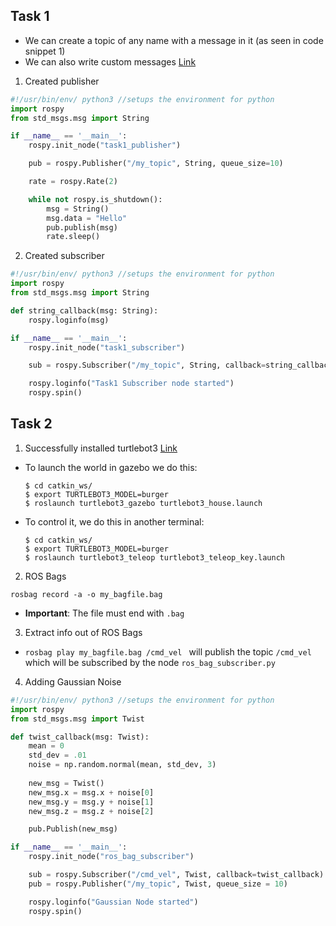 
## Task 1
* We can create a topic of any name with a message in it (as seen in code snippet 1)
* We can also write custom messages [Link](https://www.youtube.com/watch?v=baAE0i8Rzvg)

1. Created publisher
```python
#!/usr/bin/env/ python3 //setups the environment for python
import rospy
from std_msgs.msg import String

if __name__ == '__main__':
    rospy.init_node("task1_publisher")

    pub = rospy.Publisher("/my_topic", String, queue_size=10)

    rate = rospy.Rate(2)

    while not rospy.is_shutdown():
        msg = String()
        msg.data = "Hello"
        pub.publish(msg)
        rate.sleep()
```

2. Created subscriber
```python
#!/usr/bin/env/ python3 //setups the environment for python
import rospy
from std_msgs.msg import String

def string_callback(msg: String):
    rospy.loginfo(msg)

if __name__ == '__main__':
    rospy.init_node("task1_subscriber")

    sub = rospy.Subscriber("/my_topic", String, callback=string_callback)

    rospy.loginfo("Task1 Subscriber node started")
    rospy.spin()

```

## Task 2
1.  Successfully installed turtlebot3 [Link](https://www.youtube.com/watch?v=9WLBH7mNMcw)
* To launch the world in gazebo we do this:
	```
	$ cd catkin_ws/
	$ export TURTLEBOT3_MODEL=burger
	$ roslaunch turtlebot3_gazebo turtlebot3_house.launch
	```
 * To control it, we do this in another terminal:
	```
	$ cd catkin_ws/
	$ export TURTLEBOT3_MODEL=burger
	$ roslaunch turtlebot3_teleop turtlebot3_teleop_key.launch
	```

 2. ROS Bags
 ```
 rosbag record -a -o my_bagfile.bag
```
- **Important**: The file must end with `.bag`

3. Extract info out of ROS Bags
- `rosbag play my_bagfile.bag /cmd_vel `  will publish the topic `/cmd_vel` which will be subscribed by the node `ros_bag_subscriber.py`

4. Adding Gaussian Noise

```python
#!/usr/bin/env/ python3 //setups the environment for python
import rospy
from std_msgs.msg import Twist

def twist_callback(msg: Twist):
	mean = 0
	std_dev = .01 
	noise = np.random.normal(mean, std_dev, 3)
	
	new_msg = Twist()
	new_msg.x = msg.x + noise[0]
	new_msg.y = msg.y + noise[1]
	new_msg.z = msg.z + noise[2]

	pub.Publish(new_msg)

if __name__ == '__main__':
    rospy.init_node("ros_bag_subscriber")

    sub = rospy.Subscriber("/cmd_vel", Twist, callback=twist_callback)
	pub = rospy.Publisher("/my_topic", Twist, queue_size = 10)

    rospy.loginfo("Gaussian Node started")
    rospy.spin()

```
